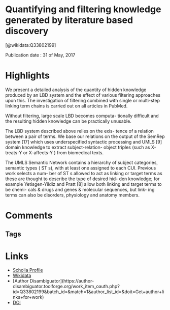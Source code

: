 
Quantifying and filtering knowledge generated by literature based discovery
===========================================================================
  
  [@wikidata:Q33802199]  
  
Publication date : 31 of May, 2017  

# Highlights
We present a detailed analysis of the quantity of hidden knowledge produced by an LBD system and the
effect of various filtering approaches upon this. The investigation of filtering combined with single or multi-step
linking term chains is carried out on all articles in PubMed.


Without filtering, large scale LBD becomes computa-
tionally difficult and the resulting hidden knowledge can
be practically unusable.

The LBD system described above relies on the exis-
tence of a relation between a pair of terms. We base
our relations on the output of the SemRep system
[17] which uses underspecified syntactic processing and
UMLS [9] domain knowledge to extract subject-relation-
object triples (such as X-treats-Y or X-affects-Y ) from
biomedical texts.

The UMLS Semantic Network contains a hierarchy of
subject categories, semantic types ( ST s), with at least
one assigned to each CUI. Previous work selects a num-
ber of ST s allowed to act as linking or target terms as
these are thought to describe the type of desired hid-
den knowledge; for example Yetisgen-Yildiz and Pratt
[8] allow both linking and target terms to be chemi-
cals & drugs and genes & molecular sequences, but link-
ing terms can also be disorders, physiology and anatomy
members.



# Comments

## Tags

# Links
  
 * [Scholia Profile](https://scholia.toolforge.org/work/Q33802199)  
 * [Wikidata](https://www.wikidata.org/wiki/Q33802199)  
 * [Author Disambiguator](https://author-
disambiguator.toolforge.org/work_item_oauth.php?id=Q33802199&batch_id=&match=1&author_list_id=&doit=Get+author+links+for+work)  
 * [DOI](https://doi.org/10.1186/S12859-017-1641-9)  
